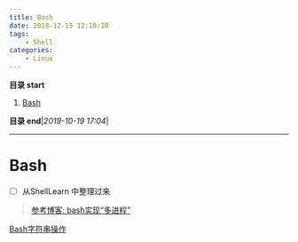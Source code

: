 ```yaml
---
title: Bash
date: 2018-12-15 12:10:18
tags: 
    - Shell
categories: 
    - Linux
---
```


**目录 start**
 
1. [Bash](#bash)

**目录 end**|_2019-10-19 17:04_|
****************************************

# Bash

- [ ] 从ShellLearn 中整理过来

> [参考博客: bash实现“多进程”](http://www.cnitblog.com/sysop/archive/2008/11/03/50974.aspx)

[Bash字符串操作](https://www.cnblogs.com/chengmo/archive/2010/10/02/1841355.html)
